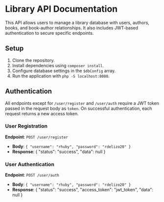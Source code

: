 # Library API Documentation

This API allows users to manage a library database with users, authors, books, and book-author relationships. It also includes JWT-based authentication to secure specific endpoints.

## Setup
1. Clone the repository.
2. Install dependencies using `composer install`.
3. Configure database settings in the `$dbConfig` array.
4. Run the application with `php -S localhost:8080`.

## Authentication

All endpoints except for `/user/register` and `/user/auth` require a JWT token passed in the request body as `token`. On successful authentication, each request returns a new access token.

### User Registration
**Endpoint**: `POST /user/register`
- **Body**: `{ "username": "rhuby", "password": "rdelizo20" }`
- **Response**:
  {
    "status": "success",
    "data": null
  }

### User Authentication
**Endpoint**: `POST /user/auth`
- **Body**: `{ "username": "rhuby", "password": "rdelizo20" }`
- **Response**:
  {
    "status": "success",
    "access_token": "jwt_token",
    "data": null
  }



